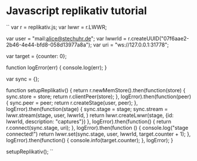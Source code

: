 # Javascript replikativ tutorial


``
var r = replikativ.js;
var lwwr = r.LWWR;

var user = "mail:alice@stechuhr.de";
var lwwrId = r.createUUID("07f6aae2-2b46-4e44-bfd8-058d13977a8a");
var uri = "ws://127.0.0.1:31778";

var target = {counter: 0};

function logError(err) {
  console.log(err);
}

var sync = {};

function setupReplikativ() {
  return r.newMemStore().then(function(store) {
    sync.store = store;
    return r.clientPeer(store);
  }, logError).then(function(peer) {
    sync.peer = peer;
    return r.createStage(user, peer);
  }, logError).then(function(stage) {
    sync.stage = stage;
    sync.stream = lwwr.stream(stage, user, lwwrId, )
    return lwwr.createLwwr(stage, {id: lwwrId, description: "captures"})
  }, logError).then(function() {
    return r.connect(sync.stage, uri);
  }, logError).then(function () {
    console.log("stage connected!")
    return lwwr.set(sync.stage, user, lwwrId, target.counter + 1);
  }, logError).then(function() {
      console.info(target.counter);
  }, logError);
}


setupReplikativ();
``
